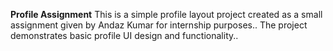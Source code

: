 **Profile Assignment**
This is a simple profile layout project created as a small assignment given by Andaz Kumar for internship purposes..
The project demonstrates basic profile UI design and functionality..
